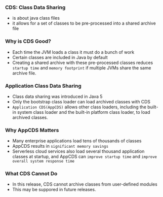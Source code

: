 ### CDS: Class Data Sharing
- is about java class files
- it allows for a set of classes to be pre-processed into a shared archive file


### Why is CDS Good?
- Each time the JVM loads a class it must do a bunch of work
- Certain classes are included in Java by default
- Creating a shared archive with these pre-processed classes reduces `startup time` and `memory footprint` if multiple JVMs share the same archive file.

### Application Class Data Sharing
- Class data sharing was introduced in Java 5
- Only the bootstrap class loader can load archived classes with CDS
- `Application CDS(AppCDS)` allows other class loaders, including the built-in system class loader and the built-in platform class loader, to load archived classes.

### Why AppCDS Matters
- Many enterprise applications load tens of thousands of classes
- AppCDS results in `significant memory savings`
- Serverless cloud services also load several thousand application classes at startup, and AppCDS can `improve startup time` and `improve overall system response time`

### What CDS Cannot Do
- In this release, CDS cannot archive classes from user-defined modules
- This may be suppored in future releases.
